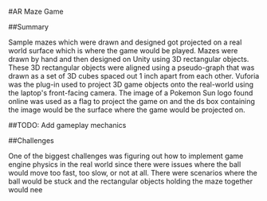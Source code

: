 #AR Maze Game

##Summary

Sample mazes which were drawn and designed got projected on a real world surface which is where the game would be played. Mazes were drawn by hand and then designed on Unity using 3D rectangular objects. These 3D rectangular objects were aligned using a pseudo-graph that was drawn as a set of 3D cubes spaced out 1 inch apart from each other. Vuforia was the plug-in used to project 3D game objects onto the real-world using the laptop's front-facing camera. The image of a Pokemon Sun logo found online was used as a flag to project the game on and the ds box containing the image would be the surface where the game would be projected on. 

##TODO: Add gameplay mechanics

##Challenges

One of the biggest challenges was figuring out how to implement game engine physics in the real world since there were issues where the ball would move too fast, too slow, or not at all. There were scenarios where the ball would be stuck and the rectangular objects holding the maze together would nee
